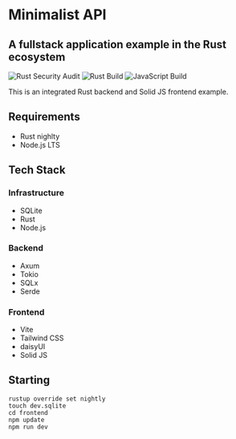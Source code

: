 # Minimalist API

## A fullstack application example in the Rust ecosystem

![Rust Security Audit](https://github.com/auxiliaire/minimalist-api/actions/workflows/audit.yml/badge.svg)
![Rust Build](https://github.com/auxiliaire/minimalist-api/actions/workflows/general.yml/badge.svg)
![JavaScript Build](https://github.com/auxiliaire/minimalist-api/actions/workflows/npm.yml/badge.svg)

This is an integrated Rust backend and Solid JS frontend example.

## Requirements

* Rust nighlty
* Node.js LTS

## Tech Stack

### Infrastructure

* SQLite
* Rust
* Node.js

### Backend

* Axum
* Tokio
* SQLx
* Serde

### Frontend

* Vite
* Tailwind CSS
* daisyUI
* Solid JS

## Starting

```
rustup override set nightly
touch dev.sqlite
cd frontend
npm update
npm run dev
```